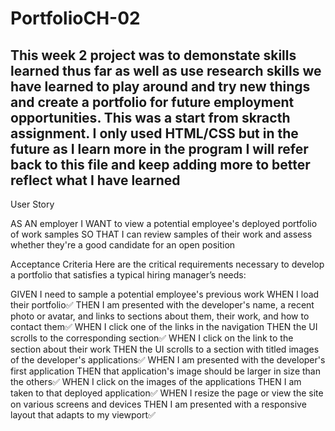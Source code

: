 # PortfolioCH-02

## This week 2 project was to demonstate skills learned thus far as well as use research skills we have learned to play around and try new things and create a portfolio for future employment opportunities. This was a start from skracth assignment. I only used HTML/CSS but in the future as I learn more in the program I will refer back to this file and keep adding more to better reflect what I have learned

User Story

AS AN employer
I WANT to view a potential employee's deployed portfolio of work samples
SO THAT I can review samples of their work and assess whether they're a good candidate for an open position


Acceptance Criteria
Here are the critical requirements necessary to develop a portfolio that satisfies a typical hiring manager’s needs:

GIVEN I need to sample a potential employee's previous work
WHEN I load their portfolio✅
THEN I am presented with the developer's name, a recent photo or avatar, and links to sections about them, their work, and how to contact them✅
WHEN I click one of the links in the navigation
THEN the UI scrolls to the corresponding section✅
WHEN I click on the link to the section about their work
THEN the UI scrolls to a section with titled images of the developer's applications✅
WHEN I am presented with the developer's first application
THEN that application's image should be larger in size than the others✅
WHEN I click on the images of the applications
THEN I am taken to that deployed application✅
WHEN I resize the page or view the site on various screens and devices
THEN I am presented with a responsive layout that adapts to my viewport✅

